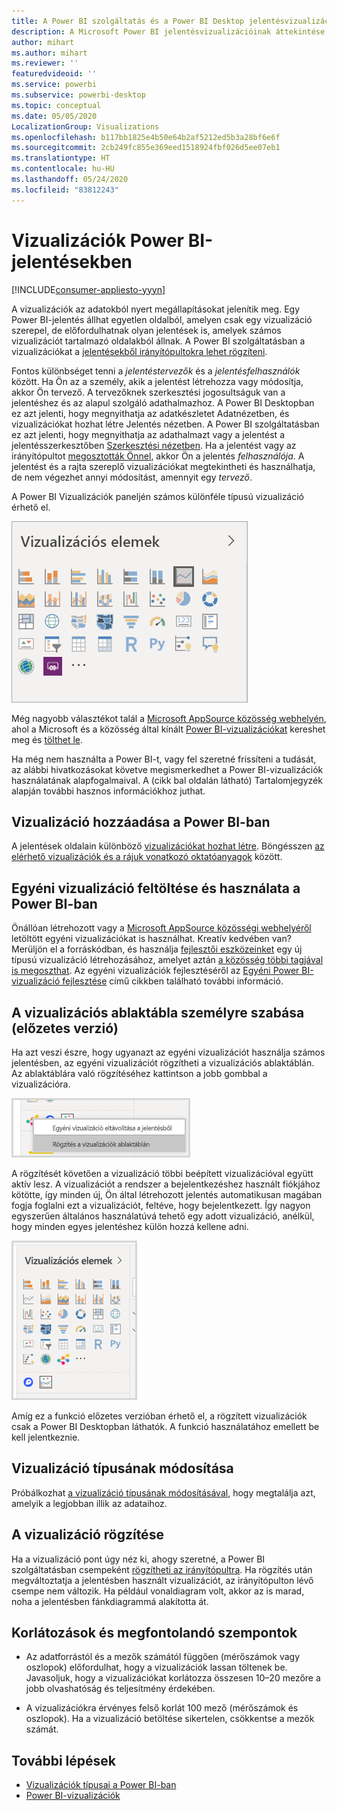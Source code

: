 ```yaml
---
title: A Power BI szolgáltatás és a Power BI Desktop jelentésvizualizációinak áttekintése
description: A Microsoft Power BI jelentésvizualizációinak áttekintése.
author: mihart
ms.author: mihart
ms.reviewer: ''
featuredvideoid: ''
ms.service: powerbi
ms.subservice: powerbi-desktop
ms.topic: conceptual
ms.date: 05/05/2020
LocalizationGroup: Visualizations
ms.openlocfilehash: b117bb1825e4b50e64b2af5212ed5b3a28bf6e6f
ms.sourcegitcommit: 2cb249fc855e369eed1518924fbf026d5ee07eb1
ms.translationtype: HT
ms.contentlocale: hu-HU
ms.lasthandoff: 05/24/2020
ms.locfileid: "83812243"
---
```

# <a name="visualizations-in-power-bi-reports"></a>Vizualizációk Power BI-jelentésekben

[!INCLUDE[consumer-appliesto-yyyn](../includes/consumer-appliesto-yyyn.md)]    

A vizualizációk az adatokból nyert megállapításokat jelenítik meg. Egy Power BI-jelentés állhat egyetlen oldalból, amelyen csak egy vizualizáció szerepel, de előfordulhatnak olyan jelentések is, amelyek számos vizualizációt tartalmazó oldalakból állnak. A Power BI szolgáltatásban a vizualizációkat a [jelentésekből irányítópultokra lehet rögzíteni](../create-reports/service-dashboard-pin-tile-from-report.md).

Fontos különbséget tenni a *jelentéstervezők* és a *jelentésfelhasználók* között.  Ha Ön az a személy, akik a jelentést létrehozza vagy módosítja, akkor Ön tervező.  A tervezőknek szerkesztési jogosultságuk van a jelentéshez és az alapul szolgáló adathalmazhoz. A Power BI Desktopban ez azt jelenti, hogy megnyithatja az adatkészletet Adatnézetben, és vizualizációkat hozhat létre Jelentés nézetben. A Power BI szolgáltatásban ez azt jelenti, hogy megnyithatja az adathalmazt vagy a jelentést a jelentésszerkesztőben [Szerkesztési nézetben](../consumer/end-user-reading-view.md). Ha a jelentést vagy az irányítópultot [megosztották Önnel](../consumer/end-user-shared-with-me.md), akkor Ön a jelentés *felhasználója*. A jelentést és a rajta szereplő vizualizációkat megtekintheti és használhatja, de nem végezhet annyi módosítást, amennyit egy *tervező*.

A Power BI Vizualizációk paneljén számos különféle típusú vizualizáció érhető el.

![az egyes vizualizációs típusok ikonjait tartalmazó ablaktábla](media/power-bi-report-visualizations/power-bi-icons.png)

Még nagyobb választékot talál a [Microsoft AppSource közösség webhelyén](https://appsource.microsoft.com), ahol a Microsoft és a közösség által kínált [Power BI-vizualizációkat](https://appsource.microsoft.com/marketplace/apps?page=1&product=power-bi-visuals) kereshet meg és [tölthet le](../developer/visuals/custom-visual-develop-tutorial.md).

Ha még nem használta a Power BI-t, vagy fel szeretné frissíteni a tudását, az alábbi hivatkozásokat követve megismerkedhet a Power BI-vizualizációk használatának alapfogalmaival.  A (cikk bal oldalán látható) Tartalomjegyzék alapján további hasznos információkhoz juthat.

## <a name="add-a-visualization-in-power-bi"></a>Vizualizáció hozzáadása a Power BI-ban

A jelentések oldalain különböző [vizualizációkat hozhat létre](power-bi-report-add-visualizations-i.md). Böngésszen [az elérhető vizualizációk és a rájuk vonatkozó oktatóanyagok](power-bi-visualization-types-for-reports-and-q-and-a.md) között. 

## <a name="upload-a-custom-visualization-and-use-it-in-power-bi"></a>Egyéni vizualizáció feltöltése és használata a Power BI-ban

Önállóan létrehozott vagy a [Microsoft AppSource közösségi webhelyéről](https://appsource.microsoft.com/marketplace/apps?product=power-bi-visuals) letöltött egyéni vizualizációkat is használhat. Kreatív kedvében van? Merüljön el a forráskódban, és használja [fejlesztői eszközeinket](../developer/visuals/custom-visual-develop-tutorial.md) egy új típusú vizualizáció létrehozásához, amelyet aztán [a közösség többi tagjával is megoszthat](../developer/visuals/office-store.md). Az egyéni vizualizációk fejlesztéséről az [Egyéni Power BI-vizualizáció fejlesztése](../developer/visuals/custom-visual-develop-tutorial.md) című cikkben található további információ.

## <a name="personalize-your-visualization-pane-preview"></a>A vizualizációs ablaktábla személyre szabása (előzetes verzió)

Ha azt veszi észre, hogy ugyanazt az egyéni vizualizációt használja számos jelentésben, az egyéni vizualizációt rögzítheti a vizualizációs ablaktáblán. Az ablaktáblára való rögzítéséhez kattintson a jobb gombbal a vizualizációra.

![Rögzítés a vizualizációs ablaktáblára](media/power-bi-report-visualizations/power-bi-pin-custom-visual-option.png)

A rögzítését követően a vizualizáció többi beépített vizualizációval együtt aktív lesz. A vizualizációt a rendszer a bejelentkezéshez használt fiókjához kötötte, így minden új, Ön által létrehozott jelentés automatikusan magában fogja foglalni ezt a vizualizációt, feltéve, hogy bejelentkezett. Így nagyon egyszerűen általános használatúvá tehető egy adott vizualizáció, anélkül, hogy minden egyes jelentéshez külön hozzá kellene adni.

![Személyre szabott vizualizációs ablaktábla](media/power-bi-report-visualizations/power-bi-personalized-visualization-pane.png)

Amíg ez a funkció előzetes verzióban érhető el, a rögzített vizualizációk csak a Power BI Desktopban láthatók. A funkció használatához emellett be kell jelentkeznie.

## <a name="change-the-visualization-type"></a>Vizualizáció típusának módosítása

Próbálkozhat [a vizualizáció típusának módosításával](power-bi-report-change-visualization-type.md), hogy megtalálja azt, amelyik a legjobban illik az adataihoz.

## <a name="pin-the-visualization"></a>A vizualizáció rögzítése

Ha a vizualizáció pont úgy néz ki, ahogy szeretné, a Power BI szolgáltatásban csempeként [rögzítheti az irányítópultra](../create-reports/service-dashboard-pin-tile-from-report.md). Ha rögzítés után megváltoztatja a jelentésben használt vizualizációt, az irányítópulton lévő csempe nem változik. Ha például vonaldiagram volt, akkor az is marad, noha a jelentésben fánkdiagrammá alakította át.

## <a name="limitations-and-considerations"></a>Korlátozások és megfontolandó szempontok
- Az adatforrástól és a mezők számától függően (mérőszámok vagy oszlopok) előfordulhat, hogy a vizualizációk lassan töltenek be.  Javasoljuk, hogy a vizualizációkat korlátozza összesen 10–20 mezőre a jobb olvashatóság és teljesítmény érdekében. 

- A vizualizációkra érvényes felső korlát 100 mező (mérőszámok és oszlopok). Ha a vizualizáció betöltése sikertelen, csökkentse a mezők számát.   

## <a name="next-steps"></a>További lépések

* [Vizualizációk típusai a Power BI-ban](power-bi-visualization-types-for-reports-and-q-and-a.md)
* [Power BI-vizualizációk](../developer/visuals/power-bi-custom-visuals.md)
